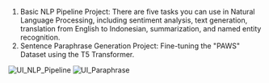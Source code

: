 1. Basic NLP Pipeline Project: There are five tasks you can use in Natural Language Processing, including sentiment analysis, text generation, translation from English to Indonesian, summarization, and named entity recognition.
2. Sentence Paraphrase Generation Project: Fine-tuning the "PAWS" Dataset using the T5 Transformer.

![UI_NLP_Pipeline](https://github.com/user-attachments/assets/20ff759c-9fad-4d31-9378-094c625b16cd)
![UI_Paraphrase](https://github.com/user-attachments/assets/f4f3f07b-86ef-451f-9a7b-671b6e4a8340)
